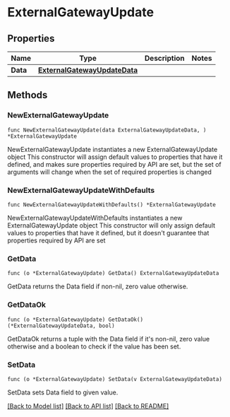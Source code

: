 # ExternalGatewayUpdate

## Properties

Name | Type | Description | Notes
------------ | ------------- | ------------- | -------------
**Data** | [**ExternalGatewayUpdateData**](ExternalGatewayUpdateData.md) |  | 

## Methods

### NewExternalGatewayUpdate

`func NewExternalGatewayUpdate(data ExternalGatewayUpdateData, ) *ExternalGatewayUpdate`

NewExternalGatewayUpdate instantiates a new ExternalGatewayUpdate object
This constructor will assign default values to properties that have it defined,
and makes sure properties required by API are set, but the set of arguments
will change when the set of required properties is changed

### NewExternalGatewayUpdateWithDefaults

`func NewExternalGatewayUpdateWithDefaults() *ExternalGatewayUpdate`

NewExternalGatewayUpdateWithDefaults instantiates a new ExternalGatewayUpdate object
This constructor will only assign default values to properties that have it defined,
but it doesn't guarantee that properties required by API are set

### GetData

`func (o *ExternalGatewayUpdate) GetData() ExternalGatewayUpdateData`

GetData returns the Data field if non-nil, zero value otherwise.

### GetDataOk

`func (o *ExternalGatewayUpdate) GetDataOk() (*ExternalGatewayUpdateData, bool)`

GetDataOk returns a tuple with the Data field if it's non-nil, zero value otherwise
and a boolean to check if the value has been set.

### SetData

`func (o *ExternalGatewayUpdate) SetData(v ExternalGatewayUpdateData)`

SetData sets Data field to given value.



[[Back to Model list]](../README.md#documentation-for-models) [[Back to API list]](../README.md#documentation-for-api-endpoints) [[Back to README]](../README.md)


